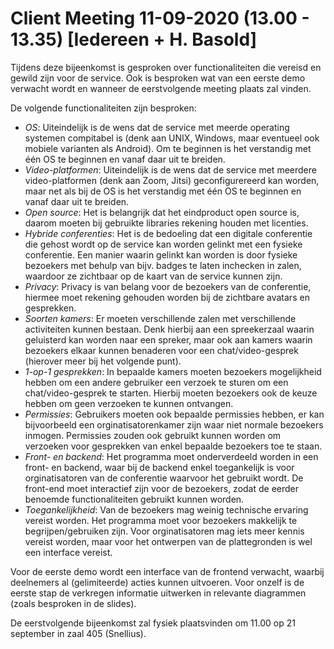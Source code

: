 # Client Meeting 11-09-2020 (13.00 - 13.35) [Iedereen + H. Basold]

Tijdens deze bijeenkomst is gesproken over functionaliteiten die vereisd en gewild zijn voor de service. Ook is besproken wat van een eerste demo verwacht wordt en wanneer de eerstvolgende meeting plaats zal vinden.

De volgende functionaliteiten zijn besproken:
* *OS*: Uiteindelijk is de wens dat de service met meerde operating systemen compitabel is (denk aan UNIX, Windows, maar eventueel ook mobiele varianten als Android). Om te beginnen is het verstandig met één OS te beginnen en vanaf daar uit te breiden.
* *Video-platformen*: Uiteindelijk is de wens dat de service met meerdere video-platformen (denk aan Zoom, Jitsi) geconfigurereerd kan worden, maar net als bij de OS is het verstandig met één OS te beginnen en vanaf daar uit te breiden.
* *Open source*: Het is belangrijk dat het eindproduct open source is, daarom moeten bij gebruikte libraries rekening houden met licenties.
* *Hybride conferenties*: Het is de bedoeling dat een digitale conferentie die gehost wordt op de service kan worden gelinkt met een fysieke conferentie. Een manier waarin gelinkt kan worden is door fysieke bezoekers met behulp van bijv. badges te laten inchecken in zalen, waardoor ze zichtbaar op de kaart van de service kunnen zijn.
* *Privacy*: Privacy is van belang voor de bezoekers van de conferentie, hiermee moet rekening gehouden worden bij de zichtbare avatars en gesprekken.
* *Soorten kamers*: Er moeten verschillende zalen met verschillende activiteiten kunnen bestaan. Denk hierbij aan een spreekerzaal waarin geluisterd kan worden naar een spreker, maar ook aan kamers waarin bezoekers elkaar kunnen benaderen voor een chat/video-gesprek (hierover meer bij het volgende punt).
* *1-op-1 gesprekken*: In bepaalde kamers moeten bezoekers mogelijkheid hebben om een andere gebruiker een verzoek te sturen om een chat/video-gesprek te starten. Hierbij moeten bezoekers ook de keuze hebben om geen verzoeken te kunnen ontvangen.
* *Permissies*: Gebruikers moeten ook bepaalde permissies hebben, er kan bijvoorbeeld een orginatisatorenkamer zijn waar niet normale bezoekers inmogen. Permissies zouden ook gebruikt kunnen worden om verzoeken voor gesprekken van enkel bepaalde bezoekers toe te staan.
* *Front- en backend*: Het programma moet onderverdeeld worden in een front- en backend, waar bij de backend enkel toegankelijk is voor orginatisatoren van de conferentie waarvoor het gebruikt wordt. De front-end moet interactief zijn voor de bezoekers, zodat de eerder benoemde functionaliteiten gebruikt kunnen worden.
* *Toegankelijkheid*:
Van de bezoekers mag weinig technische ervaring vereist worden. Het programma moet voor bezoekers makkelijk te begrijpen/gebruiken zijn. Voor orginatisatoren mag iets meer kennis vereist worden, maar voor het ontwerpen van de plattegronden is wel een interface vereist.

Voor de eerste demo wordt een interface van de frontend verwacht, waarbij deelnemers al (gelimiteerde) acties kunnen uitvoeren. Voor onzelf is de eerste stap de verkregen informatie uitwerken in relevante diagrammen (zoals besproken in de slides).

De eerstvolgende bijeenkomst zal fysiek plaatsvinden om 11.00 op 21 september in zaal 405 (Snellius).
